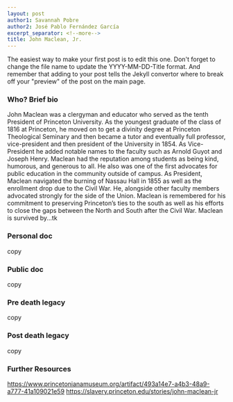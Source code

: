 ```yaml
---
layout: post
author1: Savannah Pobre
author2: José Pablo Fernández García
excerpt_separator: <!--more-->
title: John Maclean, Jr.
---
```


The easiest way to make your first post is to edit this one. Don't forget to change the file name to update the YYYY-MM-DD-Title format. And remember that adding <!--more--> to your post tells the Jekyll convertor where to break off your "preview" of the post on the main page.

### Who? Brief bio ###
John Maclean was a clergyman and educator who served as the tenth President of Princeton University. As the youngest graduate of the class of 1816 at Princeton, he moved on to get a divinity degree at Princeton Theological Seminary and then became a tutor and eventually full professor, vice-president and then president of the University in 1854. As Vice-President he added notable names to the faculty such as Arnold Guyot and Joseph Henry. Maclean had the reputation among students as being kind, humorous, and generous to all. He also was one of the first advocates for public education in the community outside of campus. As President, Maclean navigated the burning of Nassau Hall in 1855 as well as the enrollment drop due to the Civil War. He, alongside other faculty members advocated strongly for the side of the Union. Maclean is remembered for his commitment to preserving Princeton’s ties to the south as well as his efforts to close the gaps between the North and South after the Civil War. Maclean is survived by...tk

### Personal doc ###
copy

### Public doc ###
copy

### Pre death legacy ###
copy

### Post death legacy ###
copy

### Further Resources ###
https://www.princetonianamuseum.org/artifact/493a14e7-a4b3-48a9-a777-41a109021e59
https://slavery.princeton.edu/stories/john-maclean-jr 
